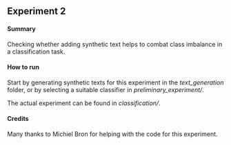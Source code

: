 ## Experiment 2

#### Summary
Checking whether adding synthetic text helps to combat class imbalance in a classification task.

#### How to run
Start by generating synthetic texts for this experiment in the *text_generation* folder, or by selecting a suitable classifier in *preliminary_experiment/*.

The actual experiment can be found in *classification/*.

#### Credits
Many thanks to Michiel Bron for helping with the code for this experiment.
